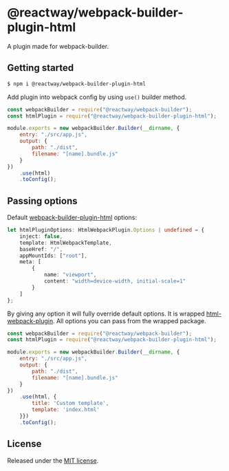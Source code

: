 # @reactway/webpack-builder-plugin-html

A plugin made for webpack-builder.

## Getting started

```sh
$ npm i @reactway/webpack-builder-plugin-html
```

Add plugin into webpack config by using `use()` builder method.

```js
const webpackBuilder = require("@reactway/webpack-builder");
const htmlPlugin = require("@reactway/webpack-builder-plugin-html");

module.exports = new webpackBuilder.Builder(__dirname, {
    entry: "./src/app.js",
    output: {
        path: "./dist",
        filename: "[name].bundle.js"
    }
})
    .use(html)
    .toConfig();
```

## Passing options

Default [webpack-builder-plugin-html](/packages/webpack-builder-plugin-html) options:

```ts
let htmlPluginOptions: HtmlWebpackPlugin.Options | undefined = {
    inject: false,
    template: HtmlWebpackTemplate,
    baseHref: "/",
    appMountIds: ["root"],
    meta: [
        {
            name: "viewport",
            content: "width=device-width, initial-scale=1"
        }
    ]
};
```

By giving any option it will fully override default options. It is wrapped [html-webpack-plugin](https://www.npmjs.com/package/html-webpack-plugin). All options you can pass from the wrapped package.

```js
const webpackBuilder = require("@reactway/webpack-builder");
const htmlPlugin = require("@reactway/webpack-builder-plugin-html");

module.exports = new webpackBuilder.Builder(__dirname, {
    entry: "./src/app.js",
    output: {
        path: "./dist",
        filename: "[name].bundle.js"
    }
})
    .use(html, {
        title: 'Custom template',
        template: 'index.html'
    }})
    .toConfig();
```

## License

Released under the [MIT license](LICENSE).
